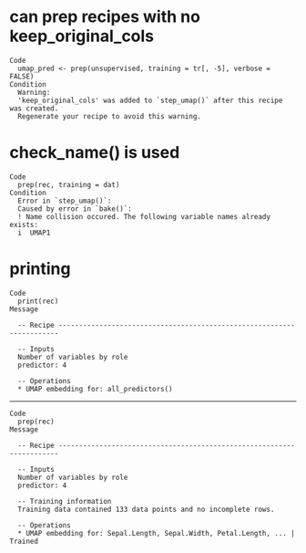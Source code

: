 # can prep recipes with no keep_original_cols

    Code
      umap_pred <- prep(unsupervised, training = tr[, -5], verbose = FALSE)
    Condition
      Warning:
      'keep_original_cols' was added to `step_umap()` after this recipe was created.
      Regenerate your recipe to avoid this warning.

# check_name() is used

    Code
      prep(rec, training = dat)
    Condition
      Error in `step_umap()`:
      Caused by error in `bake()`:
      ! Name collision occured. The following variable names already exists:
      i  UMAP1

# printing

    Code
      print(rec)
    Message
      
      -- Recipe ----------------------------------------------------------------------
      
      -- Inputs 
      Number of variables by role
      predictor: 4
      
      -- Operations 
      * UMAP embedding for: all_predictors()

---

    Code
      prep(rec)
    Message
      
      -- Recipe ----------------------------------------------------------------------
      
      -- Inputs 
      Number of variables by role
      predictor: 4
      
      -- Training information 
      Training data contained 133 data points and no incomplete rows.
      
      -- Operations 
      * UMAP embedding for: Sepal.Length, Sepal.Width, Petal.Length, ... | Trained

